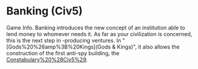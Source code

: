 # Banking (Civ5)

Game Info.
Banking introduces the new concept of an institution able to lend money to whomever needs it. As far as your civilization is concerned, this is the next step in -producing ventures. In "[Gods%20%26amp%3B%20Kings](Gods &amp; Kings)", it also allows the construction of the first anti-spy building, the [Constabulary%20%28Civ5%29](Constabulary).